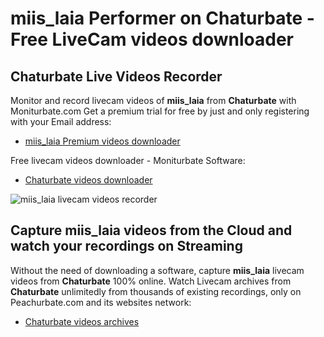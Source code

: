 # miis_laia Performer on Chaturbate - Free LiveCam videos downloader

## Chaturbate Live Videos Recorder

Monitor and record livecam videos of **miis_laia** from **Chaturbate** with Moniturbate.com
Get a premium trial for free by just and only registering with your Email address:
* [miis_laia Premium videos downloader](https://moniturbate.com/request-demo-licence-key.html)

Free livecam videos downloader - Moniturbate Software:
* [Chaturbate videos downloader](https://moniturbate.com/moniturbate-download-software.html)

![miis_laia livecam videos recorder](https://peachurnet.com/templates/moniturbate-software.png)


## Capture miis_laia videos from the Cloud and watch your recordings on Streaming

Without the need of downloading a software, capture **miis_laia** livecam videos from **Chaturbate** 100% online.
Watch Livecam archives from **Chaturbate** unlimitedly from thousands of existing recordings, only on Peachurbate.com and its websites network:
* [Chaturbate videos archives](https://peachurnet.com/)